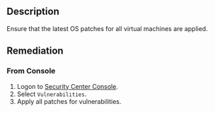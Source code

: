 ## Description

Ensure that the latest OS patches for all virtual machines are applied.

## Remediation

### From Console

1. Logon to [Security Center Console](https://yundun.console.aliyun.com/).
2. Select `Vulnerabilities`.
3. Apply all patches for vulnerabilities.